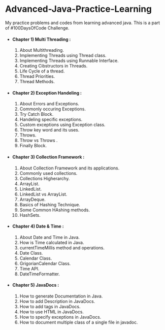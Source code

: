 # Advanced-Java-Practice-Learning
My practice problems and codes from learning advanced java. This is a part of #100DaysOfCode Challenge.<br>

* #### Chapter 1) Multi Threading :
  1) About Multithreading.
  2) Implementing Threads using Thread class.
  3) Implementing Threads using Runnable Interface.
  4) Creating Cibstructors in Threads.
  5) Life Cycle of a thread.
  6) Thread Priorities.
  7) Thread Methods.

* #### Chapter 2) Exception Handeling :
  1) About Errors and Exceptions.
  2) Commonly occuring Exceptions.
  3) Try Catch Block.
  4) Handeling specific exceptions.
  5) Custom exceptions using Exception class.
  6) Throw key word and its uses.
  7) Throws.
  8) Throw vs Throws .
  9) Finally Block.

* #### Chapter 3) Collection Framework :
  1) About Collection Framework and its applications.
  2) Commonly used collections.
  3) Collections Higherarchy.
  4) ArrayList.
  5) LinkedList.
  6) LinkedList vs ArrayList.
  7) ArrayDeque.
  8) Basics of Hashing Technique.
  9) Some Common HAshing methods.
  10) HashSets.
 
 
* #### Chapter 4) Date & Time :
  1) About Date and Time in Java.
  2) How is Time calculated in Java.
  3) currentTimeMillis method and operations.
  4) Date Class.
  5) Calendar Class.
  6) GrigorianCalendar Class.
  7) Time API.
  8) DateTimeFormatter.

* #### Chapter 5) JavaDocs :
  1) How to generate Documentation in Java.
  2) How to add Description in JavaDocs.
  3) How to add tags in JavaDocs.
  4) How to use HTML in JavaDocs.
  5) How to specify exceptions in JavaDocs.
  6) How to document multiple class of a single file in javadoc.
